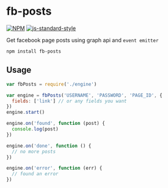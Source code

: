 # fb-posts

[![NPM](https://nodei.co/npm/fb-posts.png)](https://npmjs.org/package/fb-posts) [![js-standard-style](https://cdn.rawgit.com/feross/standard/master/badge.svg)](https://github.com/feross/standard)

Get facebook page posts using graph api and `event emitter`

```
npm install fb-posts
```

## Usage

```javascript
var fbPosts = require('./engine')

var engine = fbPosts('USERNAME', 'PASSWORD', 'PAGE_ID', {
  fields: ['link'] // or any fields you want
})
engine.start()

engine.on('found', function (post) {
  console.log(post)
})

engine.on('done', function () {
  // no more posts
})

engine.on('error', function (err) {
  // found an error
})

```
